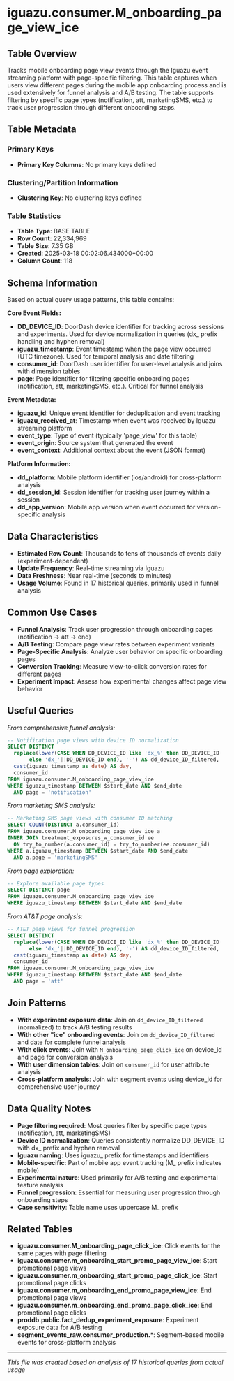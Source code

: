 # iguazu.consumer.M_onboarding_page_view_ice

## Table Overview
Tracks mobile onboarding page view events through the Iguazu event streaming platform with page-specific filtering. This table captures when users view different pages during the mobile app onboarding process and is used extensively for funnel analysis and A/B testing. The table supports filtering by specific page types (notification, att, marketingSMS, etc.) to track user progression through different onboarding steps.

## Table Metadata
### Primary Keys
- **Primary Key Columns**: No primary keys defined
### Clustering/Partition Information
- **Clustering Key**: No clustering keys defined
### Table Statistics
- **Table Type**: BASE TABLE
- **Row Count**: 22,334,969
- **Table Size**: 7.35 GB
- **Created**: 2025-03-18 00:02:06.434000+00:00
- **Column Count**: 118

## Schema Information
Based on actual query usage patterns, this table contains:

**Core Event Fields:**
- **DD_DEVICE_ID**: DoorDash device identifier for tracking across sessions and experiments. Used for device normalization in queries (dx_ prefix handling and hyphen removal)
- **iguazu_timestamp**: Event timestamp when the page view occurred (UTC timezone). Used for temporal analysis and date filtering
- **consumer_id**: DoorDash user identifier for user-level analysis and joins with dimension tables
- **page**: Page identifier for filtering specific onboarding pages (notification, att, marketingSMS, etc.). Critical for funnel analysis

**Event Metadata:**
- **iguazu_id**: Unique event identifier for deduplication and event tracking
- **iguazu_received_at**: Timestamp when event was received by Iguazu streaming platform
- **event_type**: Type of event (typically 'page_view' for this table)
- **event_origin**: Source system that generated the event
- **event_context**: Additional context about the event (JSON format)

**Platform Information:**
- **dd_platform**: Mobile platform identifier (ios/android) for cross-platform analysis
- **dd_session_id**: Session identifier for tracking user journey within a session
- **dd_app_version**: Mobile app version when event occurred for version-specific analysis

## Data Characteristics
- **Estimated Row Count**: Thousands to tens of thousands of events daily (experiment-dependent)
- **Update Frequency**: Real-time streaming via Iguazu
- **Data Freshness**: Near real-time (seconds to minutes)
- **Usage Volume**: Found in 17 historical queries, primarily used in funnel analysis

## Common Use Cases
- **Funnel Analysis**: Track user progression through onboarding pages (notification → att → end)
- **A/B Testing**: Compare page view rates between experiment variants
- **Page-Specific Analysis**: Analyze user behavior on specific onboarding pages
- **Conversion Tracking**: Measure view-to-click conversion rates for different pages
- **Experiment Impact**: Assess how experimental changes affect page view behavior

## Useful Queries

*From comprehensive funnel analysis:*
```sql
-- Notification page views with device ID normalization
SELECT DISTINCT  
  replace(lower(CASE WHEN DD_DEVICE_ID like 'dx_%' then DD_DEVICE_ID
       else 'dx_'||DD_DEVICE_ID end), '-') AS dd_device_ID_filtered,
  cast(iguazu_timestamp as date) AS day,
  consumer_id
FROM iguazu.consumer.M_onboarding_page_view_ice
WHERE iguazu_timestamp BETWEEN $start_date AND $end_date
  AND page = 'notification'
```

*From marketing SMS analysis:*
```sql
-- Marketing SMS page views with consumer ID matching
SELECT COUNT(DISTINCT a.consumer_id)
FROM iguazu.consumer.M_onboarding_page_view_ice a
INNER JOIN treatment_exposures_w_consumer_id ee
  ON try_to_number(a.consumer_id) = try_to_number(ee.consumer_id)
WHERE a.iguazu_timestamp BETWEEN $start_date AND $end_date
  AND a.page = 'marketingSMS'
```

*From page exploration:*
```sql
-- Explore available page types
SELECT DISTINCT page
FROM iguazu.consumer.M_onboarding_page_view_ice
WHERE iguazu_timestamp BETWEEN $start_date AND $end_date
```

*From AT&T page analysis:*
```sql
-- AT&T page views for funnel progression
SELECT DISTINCT  
  replace(lower(CASE WHEN DD_DEVICE_ID like 'dx_%' then DD_DEVICE_ID
       else 'dx_'||DD_DEVICE_ID end), '-') AS dd_device_ID_filtered,
  cast(iguazu_timestamp as date) AS day,
  consumer_id
FROM iguazu.consumer.M_onboarding_page_view_ice
WHERE iguazu_timestamp BETWEEN $start_date AND $end_date
  AND page = 'att'
```

## Join Patterns
- **With experiment exposure data**: Join on `dd_device_ID_filtered` (normalized) to track A/B testing results
- **With other "ice" onboarding events**: Join on `dd_device_ID_filtered` and date for complete funnel analysis
- **With click events**: Join with `M_onboarding_page_click_ice` on device_id and page for conversion analysis
- **With user dimension tables**: Join on `consumer_id` for user attribute analysis
- **Cross-platform analysis**: Join with segment events using device_id for comprehensive user journey

## Data Quality Notes
- **Page filtering required**: Most queries filter by specific page types (notification, att, marketingSMS)
- **Device ID normalization**: Queries consistently normalize DD_DEVICE_ID with dx_ prefix and hyphen removal
- **Iguazu naming**: Uses iguazu_ prefix for timestamps and identifiers
- **Mobile-specific**: Part of mobile app event tracking (M_ prefix indicates mobile)
- **Experimental nature**: Used primarily for A/B testing and experimental feature analysis
- **Funnel progression**: Essential for measuring user progression through onboarding steps
- **Case sensitivity**: Table name uses uppercase M_ prefix

## Related Tables
- **iguazu.consumer.M_onboarding_page_click_ice**: Click events for the same pages with page filtering
- **iguazu.consumer.m_onboarding_start_promo_page_view_ice**: Start promotional page views
- **iguazu.consumer.m_onboarding_start_promo_page_click_ice**: Start promotional page clicks
- **iguazu.consumer.m_onboarding_end_promo_page_view_ice**: End promotional page views
- **iguazu.consumer.m_onboarding_end_promo_page_click_ice**: End promotional page clicks
- **proddb.public.fact_dedup_experiment_exposure**: Experiment exposure data for A/B testing
- **segment_events_raw.consumer_production.***: Segment-based mobile events for cross-platform analysis

---
*This file was created based on analysis of 17 historical queries from actual usage*
